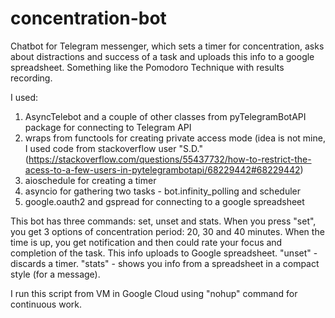 # concentration-bot
Chatbot for Telegram messenger, which sets a timer for concentration, asks about distractions and success of a task and uploads this info to a google spreadsheet. Something like the Pomodoro Technique with results recording.

I used:
1. AsyncTelebot and a couple of other classes from pyTelegramBotAPI package for connecting to Telegram API
2. wraps from functools for creating private access mode (idea is not mine, I used code from stackoverflow user "S.D." (https://stackoverflow.com/questions/55437732/how-to-restrict-the-acess-to-a-few-users-in-pytelegrambotapi/68229442#68229442)
3. aioschedule for creating a timer
4. asyncio for gathering two tasks - bot.infinity_polling and scheduler
5. google.oauth2 and gspread for connecting to a google spreadsheet

This bot has three commands: set, unset and stats. When you press "set", you get 3 options of concentration period: 20, 30 and 40 minutes. When the time is up, you get notification and then could rate your focus and completion of the task. This info uploads to Google spreadsheet. "unset" - discards a timer. "stats" - shows you info from a spreadsheet in a compact style (for a message).

I run this script from VM in Google Cloud using "nohup" command for continuous work.
